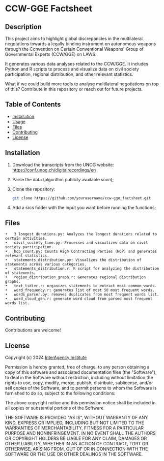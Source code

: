 # CCW-GGE Factsheet

## Description

This project aims to highlight global discrepancies in the multilateral negotations towards a legally binding instrument on autonomous weapons through the Convention on Certain Conventional Weapons' Group of Governmental Experts (CCW/GGE) on LAWS. 

It generates various data analyses related to the CCW/GGE. It includes Python and R scripts to process and visualize data on civil society participation, regional distribution, and other relevant statistics.

What if we could build more tools to analyse multilateral negotiations on top of this? Contribute in this repository or reach out for future projects.


## Table of Contents

- [Installation](#installation)
- [Usage](#usage)
- [Files](#files)
- [Contributing](#contributing)
- [License](#license)

## Installation

1. Download the transcripts from the UNOG website:
    https://conf.unog.ch/digitalrecordings/en
2. Parse the data (algorithm publicly available soon);
4. Clone the repository:

   ```bash
   git clone https://github.com/yourusername/ccw-gge_factsheet.git
   ```

5. Add a srcs folder with the input you want before running the functions;


## Files

	•	3_longest_durations.py: Analyzes the longest durations related to certain activities.
	•	civil_society_time.py: Processes and visualizes data on civil society participation.
	•	hcp_count.py: Counts High Contracting Parties (HCP) and generates relevant statistics.
	•	statements_distribution.py: Visualizes the distribution of statements across various categories.
	•	statements_distribution.r: R script for analyzing the distribution of statements.
	•	region_distribution_graph.r: Generates regional distribution graphs.
	•	text_tidier.r: organizes statements to extract most common words.
	•	word_frequency.r: generates list of most 50 most frequent words.
	•	words_parser.py: removes duplicates from most frequent words list.
	•	word_cloud_gen.r: generate word cloud from parsed most frequent words list.

## Contributing

Contributions are welcome!

## License
Copyright (c) 2024 [InterAgency Institute]([url](https://interagency.institute))

Permission is hereby granted, free of charge, to any person obtaining a copy of this software and associated documentation files (the "Software"), to deal in the Software without restriction, including without limitation the rights to use, copy, modify, merge, publish, distribute, sublicense, and/or sell copies of the Software, and to permit persons to whom the Software is furnished to do so, subject to the following conditions:

The above copyright notice and this permission notice shall be included in all copies or substantial portions of the Software.

THE SOFTWARE IS PROVIDED "AS IS", WITHOUT WARRANTY OF ANY KIND, EXPRESS OR IMPLIED, INCLUDING BUT NOT LIMITED TO THE WARRANTIES OF MERCHANTABILITY, FITNESS FOR A PARTICULAR PURPOSE AND NONINFRINGEMENT. IN NO EVENT SHALL THE AUTHORS OR COPYRIGHT HOLDERS BE LIABLE FOR ANY CLAIM, DAMAGES OR OTHER LIABILITY, WHETHER IN AN ACTION OF CONTRACT, TORT OR OTHERWISE, ARISING FROM, OUT OF OR IN CONNECTION WITH THE SOFTWARE OR THE USE OR OTHER DEALINGS IN THE SOFTWARE.

